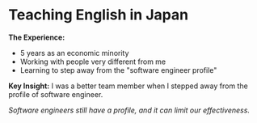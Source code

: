 # Teaching English in Japan

**The Experience:**
- 5 years as an economic minority
- Working with people very different from me
- Learning to step away from the "software engineer profile"

**Key Insight:**
I was a better team member when I stepped away from the profile of software engineer.

*Software engineers still have a profile, and it can limit our effectiveness.* 